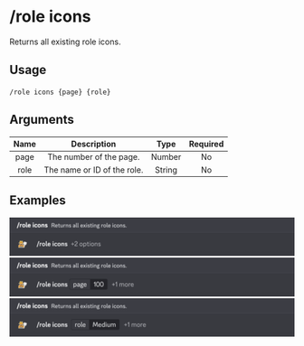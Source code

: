 # /role icons

Returns all existing role icons.

## Usage

```
/role icons {page} {role}
```

## Arguments

| Name | Description                 | Type   | Required |
| :--: | :-------------------------: | :----: | :------: |
| page | The number of the page.     | Number | No       |
| role | The name or ID of the role. | String | No       |

## Examples

<img src="../../_media/examples/role/icons-0.png" class="rounded-corners">\
<img src="../../_media/examples/role/icons-1.png" class="rounded-corners">\
<img src="../../_media/examples/role/icons-2.png" class="rounded-corners">